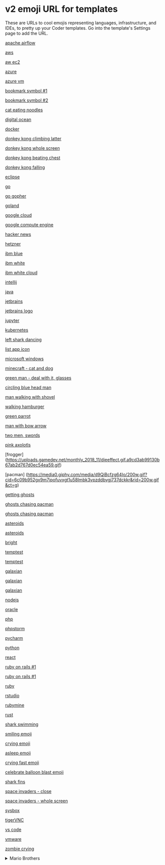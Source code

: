 # v2 emoji URL for templates

These are URLs to cool emojis representing languages, infrastructure, and IDEs, to pretty up your Coder templates. Go into the template's Settings page to add the URL.

[apache airflow](https://cwiki.apache.org/confluence/download/attachments/145723561/airflow_transparent.png?api=v2)

[aws](https://www.nginx.com/wp-content/uploads/2017/11/aws-logo-white.svg
)

[aw ec2](https://upload.wikimedia.org/wikipedia/commons/thumb/b/b9/AWS_Simple_Icons_Compute_Amazon_EC2_Instances.svg/2048px-AWS_Simple_Icons_Compute_Amazon_EC2_Instances.svg.png)

[azure](https://upload.wikimedia.org/wikipedia/commons/thumb/f/fa/Microsoft_Azure.svg/1200px-Microsoft_Azure.svg.png)

[azure vm](https://www.starwindsoftware.com/blog/wp-content/uploads/2019/03/racsultat-de-recherche-dimages-pour-azure-vm.png)

[bookmark symbol #1](https://img1.pnghut.com/19/16/1/aDfGgPNdbj/white-symbol-sign-black-logo.jpg)

[bookmark symbol #2](https://www.pngfind.com/pngs/m/20-200857_bookmark-icon-png-download-pdf-bookmark-icon-transparent.png)

[cat eating noodles](https://thumbs.gfycat.com/AridDecisiveCrab-size_restricted.gif)

[digital ocean](https://upload.wikimedia.org/wikipedia/commons/thumb/f/ff/DigitalOcean_logo.svg/1024px-DigitalOcean_logo.svg.png)

[docker](https://www.docker.com/wp-content/uploads/2022/03/vertical-logo-monochromatic.png)

[donkey kong climbing latter](https://i.makeagif.com/media/2-28-2017/6UDF_C.gif)

[donkey kong whole screen](https://j.gifs.com/BgvMBX.gif)

[donkey kong beating chest](https://c.tenor.com/z5Au8ioFK3QAAAAM/donkey-kong-jumpman.gif)

[donkey kong falling](https://thumbs.gfycat.com/PleasingDangerousGonolek-size_restricted.gif)

[eclipse](https://cdn.freebiesupply.com/logos/large/2x/eclipse-11-logo-png-transparent.png)

[go](https://upload.wikimedia.org/wikipedia/commons/thumb/0/05/Go_Logo_Blue.svg/1200px-Go_Logo_Blue.svg.png)

[go gopher](https://cdn.worldvectorlogo.com/logos/golang-gopher.svg
)

[goland](https://resources.jetbrains.com/storage/products/company/brand/logos/GoLand_icon.svg)

[google cloud](https://play-lh.googleusercontent.com/RyoQTmHnxsxPYabsETmWVXHtLorVh_yOO48hsdv2VmI-Uki4qt5c5vV1cicJODV56A4)

[google compute engine](https://banner2.cleanpng.com/20190501/gsf/kisspng-google-cloud-platform-google-compute-engine-cloud-gke-monitoring-and-gke-troubleshooting-sysdig-5cca4478e184a6.7762692815567596729237.jpg)

[hacker news](https://cdn.iconscout.com/icon/free/png-256/hacker-news-3521477-2944921.png)

[hetzner](https://upload.wikimedia.org/wikipedia/commons/thumb/0/0c/Logo_Hetzner.svg/2560px-Logo_Hetzner.svg.png)

[ibm blue](https://www.svgrepo.com/show/303377/ibm-logo.svg)

[ibm white](https://cdn.freebiesupply.com/images/large/2x/ibm-logo-white.png)

[ibm white cloud](https://cloud.ibm.com/login/static/img/IBM_Cloud_White_Rev_RGB.png)

[intellij](https://resources.jetbrains.com/storage/products/company/brand/logos/IntelliJ_IDEA_icon.svg)

[java](https://assets.stickpng.com/images/58480979cef1014c0b5e4901.png)

[jetbrains](https://www.jetbrains.com/company/brand/#logos-and-icons)

[jetbrains logo](https://resources.jetbrains.com/storage/products/company/brand/logos/jb_beam.svg)

[jupyter](https://upload.wikimedia.org/wikipedia/commons/thumb/3/38/Jupyter_logo.svg/1200px-Jupyter_logo.svg.png)

[kubernetes](https://upload.wikimedia.org/wikipedia/commons/thumb/3/39/Kubernetes_logo_without_workmark.svg/1200px-Kubernetes_logo_without_workmark.svg.png)

[left shark dancing](https://i.gifer.com/origin/d8/d8c2c87772378b7e00deeefd8c843a12.gif)

[list app icon](https://cdn-icons-png.flaticon.com/512/1217/1217026.png)

[microsoft windows](https://upload.wikimedia.org/wikipedia/commons/5/5f/Windows_logo_-_2012.svg)

[minecraft - cat and dog](https://i.gifer.com/nS1.gif)

[green man - deal with it, glasses](https://i.pinimg.com/originals/86/3d/46/863d4617520195f470c7c1112e9d9a8a.gif)

[circling blue head man](https://i.gifer.com/4jx8.gif)

[man walking with shovel](https://cdna.artstation.com/p/assets/images/images/034/189/590/original/kevin-v-iskall-run.gif?1611648955)

[walking hamburger](https://cdnb.artstation.com/p/assets/images/images/041/925/273/original/furguston-burg.gif?1633080139)

[green parrot](https://64.media.tumblr.com/34ea6820110c0b722470e4f683d921dd/db34c7ee291f8f08-fd/s540x810/ecf290a0fd480378a6aca231e59bcc3f6b6e592b.gif)

[man with bow arrow](https://mc-addons.com/uploads/posts/2022-01/1643109038_biological-optimization_3-min.gif)

[two men, swords](https://www.lbsg.net/wp-content/uploads/2021/10/581004d1d0765056d1987e1c20faa57c-1-3.gif)

[pink axolotls ](https://cdn.apexminecrafthosting.com/img/uploads/2021/07/02154317/axolotls.gif)

[frogger]
(https://uploads.gamedev.net/monthly_2018_11/dieeffect.gif.a9cd3ab99130b67ab2d767d0ec54ea59.gif)

[pacman]
(https://media0.giphy.com/media/d9QiBcfzg64Io/200w.gif?cid=6c09b952gx9m7ipofuvxgt1u58lmbk3vpzddbvgj737dckkr&rid=200w.gif&ct=g)

[getting ghosts](https://media.tenor.com/2NwU1jFgGP8AAAAM/pacman.gif)

[ghosts chasing pacman](https://blog.lootcrate.com/wp-content/uploads/2019/04/download.gif)

[ghosts chasing pacman](https://media.tenor.com/ojlrR4H_5o0AAAAM/old-school-video-games.gif)

[asteroids](https://thumbs.gfycat.com/YellowishGrouchyIberiannase-size_restricted.gif)

[asteroids](https://media.tenor.com/S1ytk-UrSy0AAAAC/asteroids-game.gif)

[bright](https://thumbs.gfycat.com/EachQuerulousHawk-size_restricted.gif)

[temptest](https://cdn.akamai.steamstatic.com/steam/apps/688140/extras/t4k-4-3_1.gif?t=1668118846)

[temptest](https://64.media.tumblr.com/tumblr_lmbzo38Zs31qzzsdjo1_r1_500.gif)

[galaxian](https://media.tenor.com/zhx0_pZ0NI4AAAAC/galaxian-video-game.gif)

[galaxian](https://media.tenor.com/Af3UlCvznW8AAAAC/game-on.gif)

[galaxian](https://i.gifer.com/origin/b2/b274462c8a04361bfa2472560625dba6_w200.gif)

[nodejs](https://cdn.freebiesupply.com/logos/large/2x/nodejs-icon-logo-png-transparent.png)

[oracle](https://i0.wp.com/grbizm.com/wp-content/uploads/2021/07/oracle-cloud-logo.png?fit=1024%2C662&ssl=1)

[php](https://upload.wikimedia.org/wikipedia/commons/thumb/3/31/Webysther_20160423_-_Elephpant.svg/2560px-Webysther_20160423_-_Elephpant.svg.png)

[phpstorm](https://resources.jetbrains.com/storage/products/company/brand/logos/PhpStorm_icon.svg)

[pycharm](https://miro.medium.com/max/1200/1*6Dhu1H4t028lOGbaZuyRCw.png)

[python](https://upload.wikimedia.org/wikipedia/commons/thumb/c/c3/Python-logo-notext.svg/1869px-Python-logo-notext.svg.png)

[react](https://upload.wikimedia.org/wikipedia/commons/thumb/a/a7/React-icon.svg/2300px-React-icon.svg.png)

[ruby on rails #1](https://upload.wikimedia.org/wikipedia/commons/thumb/c/c3/Ruby_on_Rails_logo.svg/1200px-Ruby_on_Rails_logo.svg.png)

[ruby on rails #1](https://cdn.freebiesupply.com/logos/large/2x/rails-logo-svg-vector.svg)

[ruby](https://upload.wikimedia.org/wikipedia/commons/thumb/7/73/Ruby_logo.svg/1024px-Ruby_logo.svg.png)

[rstudio](https://banner2.cleanpng.com/20180910/gtz/kisspng-computer-software-data-analysis-programming-langua-5b96a56939ffc5.3039322915365994012376.jpg)

[rubymine](https://resources.jetbrains.com/storage/products/company/brand/logos/RubyMine_icon.png)

[rust](https://rustacean.net/assets/cuddlyferris.svg)

[shark swimming](https://thumbs.gfycat.com/JealousInsistentArgentinehornedfrog-max-1mb.gif)

[smiling emoji](https://d1j8pt39hxlh3d.cloudfront.net/uploads/beaming_face_with_smiling_eyes_256_2.gif)

[crying emoji](https://d1j8pt39hxlh3d.cloudfront.net/uploads/tears_of_joy_256_2.gif)

[asleep emoji](https://i.pinimg.com/originals/70/7d/c9/707dc9b916be7c467876a7f089c397f4.gif)

[crying fast emoji](https://usagif.com/wp-content/uploads/2022/01/crying-emoji-m.gif)

[celebrate balloon blast emoji](https://blog.trillian.im/hubfs/partying_face.gif)

[shark fins](https://thumbs.gfycat.com/ContentForkedHochstettersfrog-max-1mb.gif)

[space invaders - close](https://i.gifer.com/origin/cf/cf75a94995efd5a532afe5b4f08f6007.gif)

[space invaders - whole screen](https://www.adamjrichardson.com/assets/invaders_0.gif)

[sysbox](https://static.wixstatic.com/media/110b50_8bc631296fd94605b650e6c8b5431dab~mv2.png/v1/fit/w_2500,h_1330,al_c/110b50_8bc631296fd94605b650e6c8b5431dab~mv2.png)

[tigerVNC](https://upload.wikimedia.org/wikipedia/commons/thumb/a/a9/TigerVNC_logo.svg/768px-TigerVNC_logo.svg.png)

[vs code](https://upload.wikimedia.org/wikipedia/commons/thumb/9/9a/Visual_Studio_Code_1.35_icon.svg/2048px-Visual_Studio_Code_1.35_icon.svg.png)

[vmware](https://1000logos.net/wp-content/uploads/2021/05/VMware-logo.png)

[zombie crying](https://thumbs.gfycat.com/DigitalFloweryEgg-max-1mb.gif)

<details>
    <summary>Mario Brothers</summary>
<br/>

[Mario](https://mario.wiki.gallery/images/8/80/Mariofistup.svg)

[Luigi arms crossed](https://static.wikia.nocookie.net/debatesjungle/images/6/63/Luigi_jump_shaded.png/revision/latest?cb=20211116052238)

[Luigi marching](https://mario.wiki.gallery/images/b/b8/Luigi_vector_art.svg)

[Birdo](https://mario.wiki.gallery/images/thumb/e/ed/MP9_Birdo_Main_Artwork.png/1200px-MP9_Birdo_Main_Artwork.png)

[Donkey Kong](https://mario.wiki.gallery/images/8/84/MPS_Donkey_Kong_Artwork.png)

[Diddy Kong](https://mario.wiki.gallery/images/thumb/0/06/DiddyKong2.png/1200px-DiddyKong2.png)

[Poochy](https://mario.wiki.gallery/images/thumb/e/ee/YCW_Poochy_Sleeping.png/1200px-YCW_Poochy_Sleeping.png)

[Toadsworth](https://mario.wiki.gallery/images/5/5b/SMS_Toadsworth_Artwork.png
)

[Luna](https://mario.wiki.gallery/images/3/39/DrLuma_Idle_-_DrMarioWorld.gif)

[Bowser scary](https://static.wikia.nocookie.net/mario/images/4/43/Bowser_MP8.png/revision/latest/scale-to-width-down/250?cb=20100526021705)

[Bowser on a motor car](https://mario.wiki.gallery/images/thumb/c/c0/MKDS_Bowser_Artwork.png/250px-MKDS_Bowser_Artwork.png)

[Bowser Junior](https://mario.wiki.gallery/images/thumb/6/6c/MP9_Bowser_Jr_Artwork.png/1200px-MP9_Bowser_Jr_Artwork.png)

[Wario](https://mario.wiki.gallery/images/thumb/2/29/SMPWario.png/1200px-SMPWario.png)

[Waluigi](https://mario.wiki.gallery/images/thumb/2/27/SuperMarioParty_Waluigi.png/1200px-SuperMarioParty_Waluigi.png)

[Larry Koopa](https://mario.wiki.gallery/images/6/60/Larry_vector_art.svg)

[Lemmy Koopa](https://mario.wiki.gallery/images/8/84/NSMBW_Lemmy_Artwork.png)

[Wendy Koopa](https://mario.wiki.gallery/images/9/9e/Wendy_vector_art.svg)

[Wendy Koopa with wand](https://mario.wiki.gallery/images/thumb/9/95/NSMBW_Wendy_Artwork.png/1200px-NSMBW_Wendy_Artwork.png)

[Morton Koopa](https://mario.wiki.gallery/images/thumb/c/cc/Morton_SSBU.png/220px-Morton_SSBU.png)

[Iggy Koopa](https://mario.wiki.gallery/images/b/be/Iggy_vector_art.svg)

[Ludwig Koopa](https://mario.wiki.gallery/images/d/d4/Ludwig_vector_art.svg)

[Roy Koopa](https://mario.wiki.gallery/images/6/67/Roy_vector_art.svg)

[Kamek on broomstick](https://mario.wiki.gallery/images/2/24/MPS_Kamek_Artwork.png)

[Kamek](https://mario.wiki.gallery/images/4/42/Kamek-2D.svg)

[King Boo](https://mario.wiki.gallery/images/thumb/a/a9/King_Boo_Artwork_MSS.png/175px-King_Boo_Artwork_MSS.png)

[Plain Boo](https://cdn.staticneo.com/w/mario/thumb/c/c7/BooMP8Official.png/300px-BooMP8Official.png)

[Petty Piranha](https://mario.wiki.gallery/images/thumb/2/22/MPSR_Petey_Piranha.png/1200px-MPSR_Petey_Piranha.png)

[Fawful](https://mario.wiki.gallery/images/thumb/5/55/Fawful_Artwork_-_Superstar_Saga.png/1200px-Fawful_Artwork_-_Superstar_Saga.png)

[Wiggler](https://static.wikia.nocookie.net/supermarioglitchy4/images/7/7c/WigglerDS.png/revision/latest/scale-to-width-down/250?cb=20170609230018)

[Whomp](https://mario.wiki.gallery/images/7/79/ThwompMKL.png)

[Spike with spike pole](https://mario.wiki.gallery/images/thumb/f/f4/Spike_Artwork_-_Super_Mario_3D_World.png/)

[Shy guy](https://mario.wiki.gallery/images/b/b2/MPS_Shy_Guy_Artwork.png)

[Pokey](https://www.models-resource.com/resources/big_icons/49/48102.png?updated=1641057430)

[Lava bubble](https://www.models-resource.com/resources/big_icons/46/45684.png?updated=1638659598)

[Monty Mole](https://mario.wiki.gallery/images/thumb/2/20/MontymoleNSMBU.png/1200px-MontymoleNSMBU.png)

[lakitu](https://mario.wiki.gallery/images/thumb/8/87/NSMBU_Lakitu_Artwork.png/1200px-NSMBU_Lakitu_Artwork.png)

[koopa troopa](https://mario.wiki.gallery/images/thumb/5/5c/SuperMarioParty_KoopaTroopa.png/225px-SuperMarioParty_KoopaTroopa.png)

[chargin' chuck](https://mario.wiki.gallery/images/7/7c/MKT_Artwork_CharginChuck.png)

[spiny](https://mario.wiki.gallery/images/3/3e/Spiny_Artwork_-_New_Super_Mario_Bros._2.png)

[spike top](https://ssb.wiki.gallery/images/thumb/4/4b/SpikeTopNSMBU.png/1200px-SpikeTopNSMBU.png)

[buzzy beetle](https://mario.wiki.gallery/images/thumb/3/35/NSMBU_Buzzy_Beetle_Artwork.png/1200px-NSMBU_Buzzy_Beetle_Artwork.png)

[hammer throw](https://mario.wiki.gallery/images/thumb/3/35/NSMBDS_Hammer_Bro_Artwork.png/200px-NSMBDS_Hammer_Bro_Artwork.png)

[Big Goomba](https://mario.wiki.gallery/images/thumb/9/9c/Goomba_-_MarioPartyStarRush.png/1200px-Goomba_-_MarioPartyStarRush.png)

[fuzzy](https://mario.wiki.gallery/images/thumb/7/75/NSMBU_Fuzzy_Artwork.png/1200px-NSMBU_Fuzzy_Artwork.png)

[dry bones](https://mario.wiki.gallery/images/f/f0/DMW-DryBones.png)


[porcupuffer](https://mario.wiki.gallery/images/thumb/7/74/NSMBU_Porcupuffer_Artwork.png/200px-NSMBU_Porcupuffer_Artwork.png)

[chain chomp](https://mario.wiki.gallery/images/2/2a/DMW-ChainChomp.png)

[banzi bill](https://mario.wiki.gallery/images/thumb/2/2b/BanzaibillNSMBU.png/1200px-BanzaibillNSMBU.png)

[bullet bill](https://mario.wiki.gallery/images/thumb/c/cd/BulletBillMK8.png/1200px-BulletBillMK8.png)

[boo](https://mario.wiki.gallery/images/3/3f/MPS_Boo_Artwork.png)

[bob omb](https://mario.wiki.gallery/images/thumb/9/9e/Bobomb_-_MarioPartyStarRush.png/1200px-Bobomb_-_MarioPartyStarRush.png)

[king bob-omb](https://static.wikia.nocookie.net/mario/images/e/e2/MPSR_King_Bob_omb.png/revision/latest/scale-to-width-down/1200?cb=20190808222740)

[parabomb](https://mario.wiki.gallery/images/thumb/8/85/Parabomb_NSMBUD.png/1200px-Parabomb_NSMBUD.png)

[blooper](https://mario.wiki.gallery/images/thumb/b/b5/Blooper_-_MarioPartyStarRush.png/1200px-Blooper_-_MarioPartyStarRush.png)

[baby bowsette](https://static.wikia.nocookie.net/fantendo/images/1/15/Koopa_Kidette_-_Mario_Kart_Wii.png/revision/latest/scale-to-width-down/250?cb=20201126115558)

</details>




